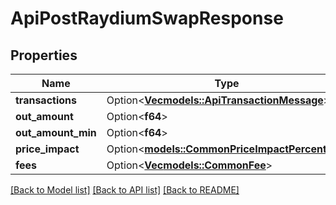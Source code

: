 # ApiPostRaydiumSwapResponse

## Properties

Name | Type | Description | Notes
------------ | ------------- | ------------- | -------------
**transactions** | Option<[**Vec<models::ApiTransactionMessage>**](apiTransactionMessage.md)> |  | [optional]
**out_amount** | Option<**f64**> |  | [optional]
**out_amount_min** | Option<**f64**> |  | [optional]
**price_impact** | Option<[**models::CommonPriceImpactPercentV2**](commonPriceImpactPercentV2.md)> |  | [optional]
**fees** | Option<[**Vec<models::CommonFee>**](commonFee.md)> |  | [optional]

[[Back to Model list]](../README.md#documentation-for-models) [[Back to API list]](../README.md#documentation-for-api-endpoints) [[Back to README]](../README.md)


